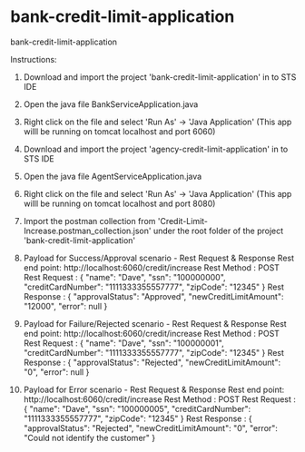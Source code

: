 # bank-credit-limit-application
bank-credit-limit-application

Instructions:
1) Download and import the project 'bank-credit-limit-application' in to STS IDE
2) Open the java file BankServiceApplication.java
3) Right click on the file and select 'Run As' -> 'Java Application' (This app willl be running on tomcat localhost and port 6060)
4) Download and import the project 'agency-credit-limit-application' in to STS IDE
5) Open the java file AgentServiceApplication.java 
6) Right click on the file and select 'Run As' -> 'Java Application' (This app willl be running on tomcat localhost and port 8080)
7) Import the postman collection from 'Credit-Limit-Increase.postman_collection.json' under the root folder of the project 'bank-credit-limit-application'

8) Payload for Success/Approval scenario - Rest Request & Response
Rest end point: http://localhost:6060/credit/increase
Rest Method   : POST
Rest Request  : {
  "name": "Dave",
  "ssn": "100000000",
  "creditCardNumber": "1111333355557777",
  "zipCode": "12345"
}
Rest Response : {
  "approvalStatus": "Approved",
  "newCreditLimitAmount": "12000",
  "error": null
}


9) Payload for Failure/Rejected scenario - Rest Request & Response
Rest end point: http://localhost:6060/credit/increase
Rest Method   : POST
Rest Request  : {
  "name": "Dave",
  "ssn": "100000001",
  "creditCardNumber": "1111333355557777",
  "zipCode": "12345"
}
Rest Response : {
  "approvalStatus": "Rejected",
  "newCreditLimitAmount": "0",
  "error": null
}


10) Payload for Error scenario - Rest Request & Response
Rest end point: http://localhost:6060/credit/increase
Rest Method   : POST
Rest Request  : {
  "name": "Dave",
  "ssn": "100000005",
  "creditCardNumber": "1111333355557777",
  "zipCode": "12345"
}
Rest Response : {
  "approvalStatus": "Rejected",
  "newCreditLimitAmount": "0",
  "error": "Could not identify the customer"
}
